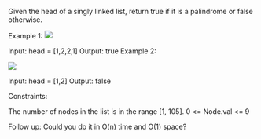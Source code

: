 Given the head of a singly linked list, return true if it is a
palindrome
or false otherwise.

Example 1:
![](https://assets.leetcode.com/uploads/2021/03/03/pal1linked-list.jpg)

Input: head = [1,2,2,1]
Output: true
Example 2:

![](https://assets.leetcode.com/uploads/2021/03/03/pal2linked-list.jpg)

Input: head = [1,2]
Output: false

Constraints:

The number of nodes in the list is in the range [1, 105].
0 <= Node.val <= 9

Follow up: Could you do it in O(n) time and O(1) space?
